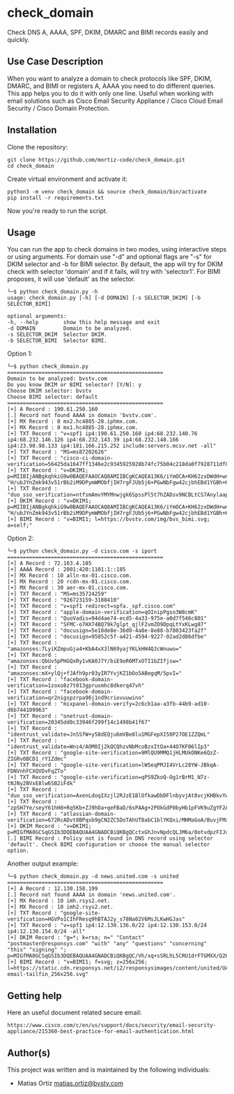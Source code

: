 # check_domain

Check DNS A, AAAA, SPF, DKIM, DMARC and BIMI records easily and quickly. 


## Use Case Description

When you want to analyze a domain to check protocols like SPF, DKIM, DMARC, and BIMI or registers A, AAAA you need to do different queries. This app helps you to do it with only one line. Useful when working with email solutions such as Cisco Email Security Appliance / Cisco Cloud Email Security / Cisco Domain Protection.


## Installation

Clone the repository:

    git clone https://github.com/mortiz-code/check_domain.git
    cd check_domain

Create virtual environment and activate it:

    python3 -m venv check_domain && source check_domain/bin/activate
    pip install -r requirements.txt

Now you're ready to run the script.


## Usage

You can run the app to check domains in two modes, using interactive steps or using arguments.
For domain use "-d" and optional flags are "-s" for DKIM selector and -b for BIMI selector.
By default, the app will try for DKIM check with selector 'domain' and if it fails, will try with 'selector1'. For BIMI proposes, it will use 'default' as the selector.


    └─$ python check_domain.py -h
    usage: check_domain.py [-h] [-d DOMAIN] [-s SELECTOR_DKIM] [-b SELECTOR_BIMI]

    optional arguments:
    -h, --help        show this help message and exit
    -d DOMAIN         Domain to be analyzed.
    -s SELECTOR_DKIM  Selector DKIM.
    -b SELECTOR_BIMI  Selector BIMI.


Option 1:

    └─$ python check_domain.py
    ==================================================
    Domain to be analyzed: bvstv.com
    Do you know DKIM or BIMI selector? [Y/N]: y
    Choose DKIM selector: bvstv
    Choose BIMI selector: default
    ==================================================
    [+] A Record : 190.61.250.160
    [.] Record not found AAAA in domain 'bvstv.com'.
    [+] MX Record : 0 mx2.hc4885-28.iphmx.com.
    [+] MX Record : 0 mx1.hc4885-28.iphmx.com.
    [+] TXT Record : "v=spf1 ip4:190.61.250.160 ip4:68.232.140.76 ip4:68.232.146.126 ip4:68.232.143.39 ip4:68.232.148.166 ip4:23.90.98.133 ip4:181.166.215.252 include:servers.mcsv.net -all"
    [+] TXT Record : "MS=ms87202626"
    [+] TXT Record : "cisco-ci-domain-verification=56425da1647ff1346e2c9345925928b74fc75b04c218da0f7928711df8fc160b"
    [+] TXT Record : "v=DKIM1; p=MIIBIjANBgkqhkiG9w0BAQEFAAOCAQ8AMIIBCgKCAQEA13K6/iYmOCA+KH62zxDWdH+wn1X2ZOllAMZ/KZfvwZWKwhHQGGSU+eHCsyWbz0jJYiS1X/4C6NLya2GXrLAAkxVA8l74aPTN5yBeZP0iXBvZ1Yl47VW9C6ElRdlPyAimSiyOta5tDjSamJHGFxvwzJ5y2zh11qOYGQMCq8jEQAFX8+9CWx4t4HQ5uAwHrzXTPS3kNRn2" "H/ubJYnZmk943v51rBb2iM9DPymWMObfjIH7rgFJUb5j6+PGwNbFgw42cjbhEBd1YGBh+K4+/PBPSuOSG+miAApD+4Ki3icjt0KaOdrKaGiah+elSgElprDIIADlRHyNxsXPSLrsBXghrQIDAQAB;"
    [+] TXT Record : "duo_sso_verification=ntfsmAmvYMYMnwjgk6SpssPl5t7hZADsv9NCBLtCS7AnylaapsIfsFB9k6PItJVr"
    [+] DKIM Record : "v=DKIM1; p=MIIBIjANBgkqhkiG9w0BAQEFAAOCAQ8AMIIBCgKCAQEA13K6/iYmOCA+KH62zxDWdH+wn1X2ZOllAMZ/KZfvwZWKwhHQGGSU+eHCsyWbz0jJYiS1X/4C6NLya2GXrLAAkxVA8l74aPTN5yBeZP0iXBvZ1Yl47VW9C6ElRdlPyAimSiyOta5tDjSamJHGFxvwzJ5y2zh11qOYGQMCq8jEQAFX8+9CWx4t4HQ5uAwHrzXTPS3kNRn2" "H/ubJYnZmk943v51rBb2iM9DPymWMObfjIH7rgFJUb5j6+PGwNbFgw42cjbhEBd1YGBh+K4+/PBPSuOSG+miAApD+4Ki3icjt0KaOdrKaGiah+elSgElprDIIADlRHyNxsXPSLrsBXghrQIDAQAB;"
    [+] BIMI Record : "v=BIMI1; l=https://bvstv.com/img/bvs_bimi.svg; a=self;"


Option 2:

    └─$ python check_domain.py -d cisco.com -s iport
    ==================================================
    [+] A Record : 72.163.4.185
    [+] AAAA Record : 2001:420:1101:1::185
    [+] MX Record : 10 alln-mx-01.cisco.com.
    [+] MX Record : 20 rcdn-mx-01.cisco.com.
    [+] MX Record : 30 aer-mx-01.cisco.com.
    [+] TXT Record : "MS=ms35724259"
    [+] TXT Record : "926723159-3188410"
    [+] TXT Record : "v=spf1 redirect=spfa._spf.cisco.com"
    [+] TXT Record : "apple-domain-verification=qOInipPgso3W8cmK"
    [+] TXT Record : "QuoVadis=94d4ae74-ecd5-4a33-975e-a0d7f546c801"
    [+] TXT Record : "SFMC-o7HX74BQ79k7glpt_qjlF2vmZO9DpqLtYxKLwg87"
    [+] TXT Record : "docusign=5e18de8e-36d0-4a8e-8e88-b7803423fa2f"
    [+] TXT Record : "docusign=95052c5f-a421-4594-9227-02ad2d86dfbe"
    [+] TXT Record : "amazonses:7LyiKZmpuGja4+KbA4xX3lN69yajYKLkHH4QJcWnuwo="
    [+] TXT Record : "amazonses:QbUv5pPHGQxRy1vKA0J7Y/biE9oR6MTxOTI1bZIfjsw="
    [+] TXT Record : "amazonses:mX+ylQj+fJAfh9pr03yIR7YvjKZ1bOo5ABegqM/5pvI="
    [+] TXT Record : "facebook-domain-verification=1zoxo8z7t013gpruxmhc8dkerq47vh"
    [+] TXT Record : "facebook-domain-verification=qr2nigspzrpa96j1nd9criovuuwino"
    [+] TXT Record : "mixpanel-domain-verify=2c6cb1aa-a3fb-44b9-ad10-d6b744109963"
    [+] TXT Record : "onetrust-domain-verification=20345dd0c33946f299f14c1498b41f67"
    [+] TXT Record : "identrust_validate=JnSSfW+y58dEQju6mVBe8lu1MGFepXI50P27OE1ZZQmL"
    [+] TXT Record : "identrust_validate=Wns4/AOM0Ij2kQCQhzvNbMcoBzxItOa+44O7KF06lIp3"
    [+] TXT Record : "google-site-verification=9MlQU9MMQ1jHLMUkONKe6QzZ-ZIGRv0BCD1_rY1Zdmc"
    [+] TXT Record : "google-site-verification=lW5eqPMJI4VrLc28YW-JBkqA-FDNVnhFCXQVDvFqZTo"
    [+] TXT Record : "google-site-verification=qPS9ZkoQ-Og1rBrM1_N7z-tNJNy2BVxE8lw6SB2iFdk"
    [+] TXT Record : "duo_sso_verification=AxenLdoqIXzjl2RJzE1BlOfkawDbDFlnbyvjAt8vcjKHBkvYwEMySDRk5QmBd66v"
    [+] TXT Record : "zpSH7Ye/seyY61hH8+Rq5Kb+ZJ9hDa+qeFBaD/6sPAAg+2POkGdP0byHb1pFVK9uZgYF2AIosUSZq4MB17oydQ=="
    [+] TXT Record : "atlassian-domain-verification=672RcADvt8BPqsb9gCN2ZC5DoTAhUT8abC1blYKQxi/MHMaGoA/BuvjFMaWRtgd7"
    [+] DKIM Record : "v=DKIM1; p=MIGfMA0GCSqGSIb3DQEBAQUAA4GNADCBiQKBgQCctxGhJnvNpdcQLJM6a/0otvdpzFIJuo73OYFuw6/8bXcf8/p5JG/iME1r9fUlrNZs3kMn9ZdPYvTyRbyZ0UyMrsM3ZN2JAIop3M7sitqHgp8pbORFgQyZxq+L23I2cELq+qwtbanjWJzEPpVvrvbuz9QL8CUtS+V5N5ldq8L/lwIDAQAB;"
    [.] BIMI Record : Policy not is found in DNS record using selector 'default'. Check BIMI configuration or choose the manual selector option.


Another output example:

    └─$ python check_domain.py -d news.united.com -s united
    ==================================================
    [+] A Record : 12.130.158.199
    [.] Record not found AAAA in domain 'news.united.com'.
    [+] MX Record : 10 imh.rsys2.net.
    [+] MX Record : 10 imh2.rsys2.net.
    [+] TXT Record : "google-site-verification=HGVPo1CIhFResq9hBTAJ2y_s78Na02V6MsJLKwHGJas"
    [+] TXT Record : "v=spf1 ip4:12.130.136.0/22 ip4:12.130.153.0/24 ip4:12.130.154.0/24 -all"
    [+] DKIM Record : "g=*; k=rsa; n=" "Contact" "postmaster@responsys.com" "with" "any" "questions" "concerning" "this" "signing" "; p=MIGfMA0GCSqGSIb3DQEBAQUAA4GNADCBiQKBgQC/Vh/xq+sSRLhL5CRU1drFTGMXX/Q2KkWgl35hO4v6dTy5Qmxcuv5AwqxLiz9d0jBaxtuvYALjlGkxmk5MemgAOcCr97GlW7Cr11eLn87qdTmyE5LevnTXxVDMjIfQJt6OFzmw6Tp1t05NPWh0PbyUohZYt4qpcbiz9Kc3UB2IBwIDAQAB;"
    [+] BIMI Record : "v=BIMI1; f=svg; z=256x256; l=https://static.cdn.responsys.net/i2/responsysimages/content/united/UA-email-tailfin_256x256.svg"



## Getting help

Here an useful document related secure email:

    https://www.cisco.com/c/en/us/support/docs/security/email-security-appliance/215360-best-practice-for-email-authentication.html 


## Author(s)

This project was written and is maintained by the following individuals:

* Matias Ortiz <matias.ortiz@bvstv.com>
